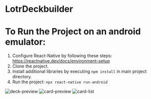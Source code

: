 # LotrDeckbuilder

# To Run the Project on an android emulator:

1. Configure React-Native by following these steps: https://reactnative.dev/docs/environment-setup </br>
2. Clone the project.</br>
3. Install additional libraries by executing <code>npm install</code> in main project directory.</br>
4. Run the project: <code>npx react-native run-android</code>

![deck-preview](https://imgur.com/3IjXtvL)
![card-preview](https://imgur.com/a/rRZA1en)
![card-list](https://imgur.com/a/Xgu2LRF)
